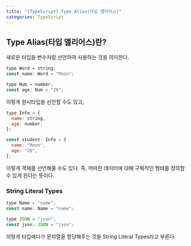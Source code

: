 ```yaml
---
title: "[TypeScript] Type Alias(타입 앨리어스)"
categories: TypeScript
---
```


## Type Alias(타입 앨리어스)란?

새로운 타입을 변수처럼 선언하여 사용하는 것을 의미한다.

```jsx
type Word = string;
const name: Word = "Moon";

type Num = number;
const age: Num = "20";
```

이렇게 원시타입을 선언할 수도 있고,

```jsx
type Info = {
  name: string,
  age: number,
};

const student: Info = {
  name: "Moon",
  age: "20",
};
```

이렇게 객체를 선언해줄 수도 있다. 즉, 어떠한 데이터에 대해 구체적인 형태를 정의할 수 있게 된다는 뜻이다.

### String Literal Types

```jsx
type Name = "name";
const name: Name = "name";

type JSON = "json";
const json: JSON = "json";
```

이렇게 타입에다가 문자열을 할당해주는 것을 String Literal Types라고 부른다.
